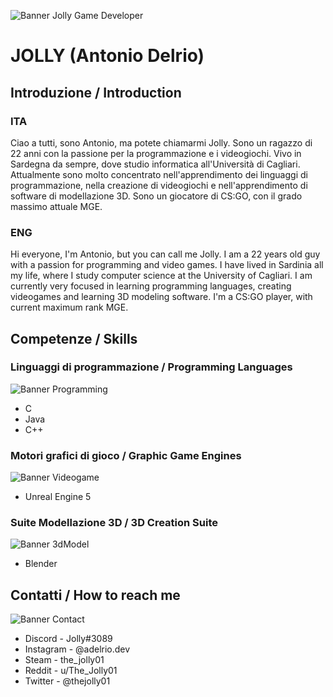 ![Banner Jolly Game Developer](https://github.com/TheJolly01/TheJolly01/assets/86883141/a4b59b90-403d-4aec-8133-22154001c1ef)

# JOLLY (Antonio Delrio)

## Introduzione / Introduction
### ITA
Ciao a tutti, sono Antonio, ma potete chiamarmi Jolly. Sono un ragazzo di 22 anni con la passione per la programmazione e i videogiochi. Vivo in Sardegna da sempre, dove studio informatica all'Università di Cagliari. Attualmente sono molto concentrato nell'apprendimento dei linguaggi di programmazione, nella creazione di videogiochi e nell'apprendimento di software di modellazione 3D. Sono un giocatore di CS:GO, con il grado massimo attuale MGE.
### ENG
Hi everyone, I'm Antonio, but you can call me Jolly. I am a 22 years old guy with a passion for programming and video games. I have lived in Sardinia all my life, where I study computer science at the University of Cagliari. I am currently very focused in learning programming languages, creating videogames and learning 3D modeling software. I'm a CS:GO player, with current maximum rank MGE.

## Competenze / Skills

### Linguaggi di programmazione / Programming Languages
![Banner Programming](https://user-images.githubusercontent.com/86883141/219610760-c2f07526-658b-4f0b-98e2-9082e35ed963.png)

- C
- Java
- C++

### Motori grafici di gioco / Graphic Game Engines
![Banner Videogame](https://user-images.githubusercontent.com/86883141/219610732-3e0eb6b9-82e5-4d70-b683-ae0986984d43.png)

- Unreal Engine 5

### Suite Modellazione 3D / 3D Creation Suite
![Banner 3dModel](https://user-images.githubusercontent.com/86883141/219610772-110cdb27-10a4-4384-944c-e785b9eb8bce.png)

- Blender

## Contatti / How to reach me
![Banner Contact](https://user-images.githubusercontent.com/86883141/219644378-dcf1a241-3cb3-4424-8f24-0aa1bf6547a7.png)

- Discord - Jolly#3089
- Instagram - @adelrio.dev
- Steam - the_jolly01
- Reddit - u/The_Jolly01
- Twitter - @thejolly01
<!---
TheJolly01/TheJolly01 is a ✨ special ✨ repository because its `README.md` (this file) appears on your GitHub profile.
You can click the Preview link to take a look at your changes.
--->
